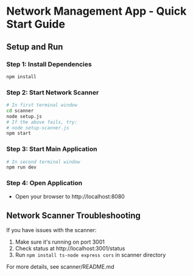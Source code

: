 
# Network Management App - Quick Start Guide

## Setup and Run

### Step 1: Install Dependencies
```bash
npm install
```

### Step 2: Start Network Scanner
```bash
# In first terminal window
cd scanner
node setup.js
# If the above fails, try:
# node setup-scanner.js
npm start
```

### Step 3: Start Main Application
```bash
# In second terminal window
npm run dev
```

### Step 4: Open Application
- Open your browser to http://localhost:8080

## Network Scanner Troubleshooting

If you have issues with the scanner:
1. Make sure it's running on port 3001
2. Check status at http://localhost:3001/status
3. Run `npm install ts-node express cors` in scanner directory

For more details, see scanner/README.md
